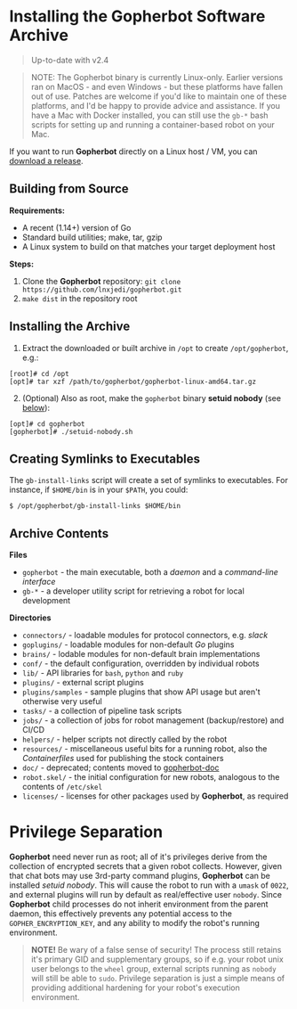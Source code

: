 # Installing the **Gopherbot** Software Archive

> Up-to-date with v2.4

> NOTE: The Gopherbot binary is currently Linux-only. Earlier versions ran on MacOS - and even Windows - but these platforms have fallen out of use. Patches are welcome if you'd like to maintain one of these platforms, and I'd be happy to provide advice and assistance. If you have a Mac with Docker installed, you can still use the `gb-*` bash scripts for setting up and running a container-based robot on your Mac.

If you want to run **Gopherbot** directly on a Linux host / VM, you can [download a release](https://github.com/lnxjedi/gopherbot/releases).

## Building from Source
**Requirements:**
* A recent (1.14+) version of Go
* Standard build utilities; make, tar, gzip
* A Linux system to build on that matches your target deployment host

**Steps:**
1. Clone the **Gopherbot** repository: `git clone https://github.com/lnxjedi/gopherbot.git`
1. `make dist` in the repository root

## Installing the Archive
1. Extract the downloaded or built archive in `/opt` to create `/opt/gopherbot`, e.g.:
```shell
[root]# cd /opt
[opt]# tar xzf /path/to/gopherbot/gopherbot-linux-amd64.tar.gz
```
2. (Optional) Also as root, make the `gopherbot` binary **setuid nobody** (see [below](#privilege-separation)):
```shell
[opt]# cd gopherbot
[gopherbot]# ./setuid-nobody.sh
```

## Creating Symlinks to Executables

The `gb-install-links` script will create a set of symlinks to executables. For instance, if `$HOME/bin` is in your `$PATH`, you could:
```shell
$ /opt/gopherbot/gb-install-links $HOME/bin
```

## Archive Contents

**Files**
* `gopherbot` - the main executable, both a *daemon* and a *command-line interface*
* `gb-*` - a developer utility script for retrieving a robot for local development

**Directories**
* `connectors/` - loadable modules for protocol connectors, e.g. *slack*
* `goplugins/` - loadable modules for non-default *Go* plugins
* `brains/` - lodable modules for non-default brain implementations
* `conf/` - the default configuration, overridden by individual robots
* `lib/` - API libraries for `bash`, `python` and `ruby`
* `plugins/` - external script plugins
* `plugins/samples` - sample plugins that show API usage but aren't otherwise very useful
* `tasks/` - a collection of pipeline task scripts
* `jobs/` - a collection of jobs for robot management (backup/restore) and CI/CD
* `helpers/` - helper scripts not directly called by the robot
* `resources/` - miscellaneous useful bits for a running robot, also the *Containerfiles* used for publishing the stock containers
* `doc/` - deprecated; contents moved to [gopherbot-doc](https://github.com/lnxjedi/gopherbot-doc)
* `robot.skel/` - the initial configuration for new robots, analogous to the contents of `/etc/skel`
* `licenses/` - licenses for other packages used by **Gopherbot**, as required

# Privilege Separation

**Gopherbot** need never run as root; all of it's privileges derive from the collection of encrypted secrets that a given robot collects. However, given that chat bots may use 3rd-party command plugins, **Gopherbot** can be installed *setuid nobody*. This will cause the robot to run with a `umask` of `0022`, and external plugins will run by default as real/effective user `nobody`. Since **Gopherbot** child processes do not inherit environment from the parent daemon, this effectively prevents any potential access to the `GOPHER_ENCRYPTION_KEY`, and any ability to modify the robot's running environment.

> **NOTE!** Be wary of a false sense of security! The process still retains it's primary GID and supplementary groups, so if e.g. your robot unix user belongs to the `wheel` group, external scripts running as `nobody` will still be able to `sudo`. Privilege separation is just a simple means of providing additional hardening for your robot's execution environment.
